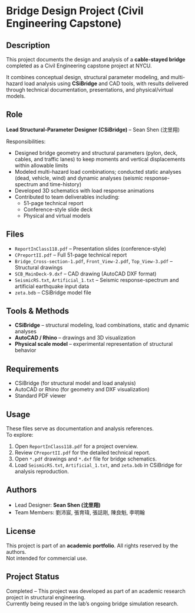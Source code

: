 # Bridge Design Project (Civil Engineering Capstone)

## Description
This project documents the design and analysis of a **cable-stayed bridge** completed as a Civil Engineering capstone project at NYCU.  
 
It combines conceptual design, structural parameter modeling, and multi-hazard load analysis using **CSiBridge** and CAD tools, with results delivered through technical documentation, presentations, and physical/virtual models.

## Role
**Lead Structural-Parameter Designer (CSiBridge)** – Sean Shen (沈昱翔)

Responsibilities:
- Designed bridge geometry and structural parameters (pylon, deck, cables, and traffic lanes) to keep moments and vertical displacements within allowable limits  
- Modeled multi-hazard load combinations; conducted static analyses (dead, vehicle, wind) and dynamic analyses (seismic response-spectrum and time-history)  
- Developed 3D schematics with load response animations  
- Contributed to team deliverables including:
  - 51-page technical report  
  - Conference-style slide deck  
  - Physical and virtual models  

## Files
- `ReportInClass118.pdf` – Presentation slides (conference-style)  
- `CPreportII.pdf` – Full 51-page technical report  
- `Bridge_Cross-section-1.pdf`, `Front_View-2.pdf`, `Top_View-3.pdf` – Structural drawings  
- `SCB_MainDeck-9.dxf` – CAD drawing (AutoCAD DXF format)  
- `SeismicRS.txt`, `Artificial_1.txt` – Seismic response-spectrum and artificial earthquake input data  
- `zeta.bdb` – CSiBridge model file  

## Tools & Methods
- **CSiBridge** – structural modeling, load combinations, static and dynamic analyses  
- **AutoCAD / Rhino** – drawings and 3D visualization  
- **Physical scale model** – experimental representation of structural behavior  

## Requirements
- CSiBridge (for structural model and load analysis)  
- AutoCAD or Rhino (for geometry and DXF visualization)  
- Standard PDF viewer  

## Usage
These files serve as documentation and analysis references.  
To explore:
1. Open `ReportInClass118.pdf` for a project overview.  
2. Review `CPreportII.pdf` for the detailed technical report.  
3. Open `*.pdf` drawings and `*.dxf` file for bridge schematics.  
4. Load `SeismicRS.txt`, `Artificial_1.txt`, and `zeta.bdb` in CSiBridge for analysis reproduction.  

## Authors
- Lead Designer: **Sean Shen (沈昱翔)**  
- Team Members: 劉沛宸, 張育瑋, 張誌剛, 陳良魁, 李明翰  

## License
This project is part of an **academic portfolio**. All rights reserved by the authors.  
Not intended for commercial use.

## Project Status
Completed – This project was developed as part of an academic research project in structural engineering.  
Currently being reused in the lab’s ongoing bridge simulation research.
